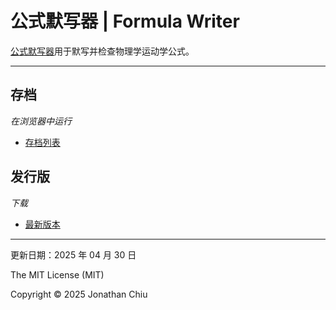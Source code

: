 # 公式默写器 | Formula Writer

[公式默写器](https://quinn0823.github.io/formula-writer/)用于默写并检查物理学运动学公式。

---

## 存档

*在浏览器中运行*

- [存档列表](https://quinn0823.github.io/formula-writer/)

## 发行版

*下载*

- [最新版本](https://github.com/Quinn0823/formula-writer/releases/latest)

---

更新日期：2025 年 04 月 30 日

The MIT License (MIT)

Copyright © 2025 Jonathan Chiu